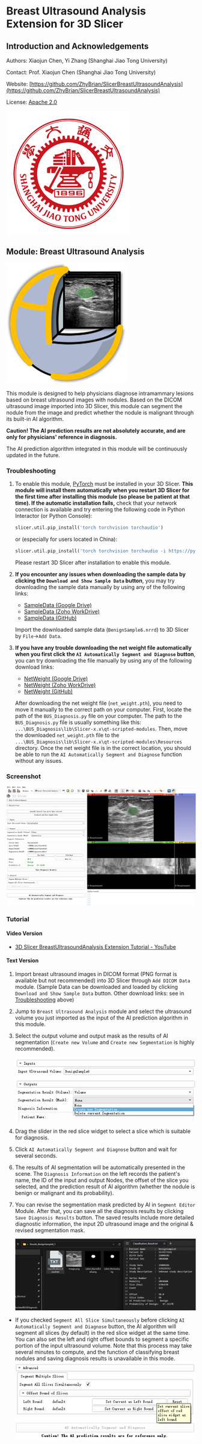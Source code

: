 # Breast Ultrasound Analysis Extension for 3D Slicer

## Introduction and Acknowledgements

Authors: Xiaojun Chen, Yi Zhang (Shanghai Jiao Tong University)

Contact: Prof. Xiaojun Chen (Shanghai Jiao Tong University)

Website: [https://github.com/ZhyBrian/SlicerBreastUltrasoundAnalysis](https://github.com/ZhyBrian/SlicerBreastUltrasoundAnalysis)

License: [Apache 2.0](https://www.apache.org/licenses/LICENSE-2.0)

<img src="./Screenshots/SJTU.png" alt="BUS_Diagnosis"  />

## Module: Breast Ultrasound Analysis

<img src="./BUS_Diagnosis.png" alt="BUS_Diagnosis"/>

This module is designed to help physicians diagnose intramammary lesions based on breast ultrasound images with nodules. Based on the DICOM ultrasound image imported into 3D Slicer, this module can segment the nodule from the image and predict whether the nodule is malignant through its built-in AI algorithm.

**Caution! The AI prediction results are not absolutely accurate, and are only for physicians' reference in diagnosis.**

The AI prediction algorithm integrated in this module will be continuously updated in the future.



### Troubleshooting

1. To enable this module, [PyTorch](https://pytorch.org/) must be installed in your 3D Slicer. **This module will install them automatically when you restart 3D Slicer for the first time after installing this module (so please be patient at that time). If the automatic installation fails,** check that your network connection is available and try entering the following code in Python Interactor (or Python Console): 

   ```python
   slicer.util.pip_install('torch torchvision torchaudio')
   ```

   or (especially for users located in China):

   ```python
   slicer.util.pip_install('torch torchvision torchaudio -i https://pypi.tuna.tsinghua.edu.cn/simple')
   ```

   Please restart 3D Slicer after installation to enable this module.

2. **If you encounter any issues when downloading the sample data by clicking the `Download and Show Sample Data` button**, you may try downloading the sample data manually by using any of the following links:

   - [SampleData (Google Drive)](https://drive.google.com/file/d/11eTC9-WLjop39a3g7HRrhIL-5gnQQ0Ay/view?usp=sharing)
   - [SampleData (Zoho WorkDrive)](https://workdrive.zohopublic.com.cn/external/dabf8daab93df121bd0b8ff01203060e10a1de4542ece205bbbe23e4a379c816/download)
   - [SampleData (GitHub)](https://github.com/ZhyBrian/SlicerBreastUltrasoundAnalysis/releases/download/v0.0.1/BenignSample6.nrrd)

   Import the downloaded sample data (`BenignSample6.nrrd`) to 3D Slicer by `File`->`Add Data`.

3. **If you have any trouble downloading the net weight file automatically when you first click the `AI Automatically Segment and Diagnose` button**, you can try downloading the file manually by using any of the following download links: 

   - [NetWeight (Google Drive)](https://drive.google.com/file/d/1c1dZo6lfaohfrtFFJZhODXNw1-gZr6_P/view?usp=share_link)
   - [NetWeight (Zoho WorkDrive)](https://workdrive.zohopublic.com.cn/external/fc5868a16789095cfab4d0011bb70578a26d7b3a59a30e4d41cf12fb82f02508/download)
   - [NetWeight (GitHub)](https://github.com/ZhyBrian/SlicerBreastUltrasoundAnalysis/releases/download/v0.0.1/net_weight.pth)
   
   After downloading the net weight file (`net_weight.pth`), you need to move it manually to the correct path on your computer. First, locate the path of the `BUS_Diagnosis.py` file on your computer. The path to the `BUS_Diagnosis.py` file is usually something like this: `...\BUS_Diagnosis\lib\Slicer-x.x\qt-scripted-modules`. Then, move the downloaded `net_weight.pth` file to the `...\BUS_Diagnosis\lib\Slicer-x.x\qt-scripted-modules\Resources` directory. Once the net weight file is in the correct location, you should be able to run the `AI Automatically Segment and Diagnose` function without any issues.
   
   

### Screenshot

![overview](./Screenshots/overview.png)



### Tutorial

#### Video Version

- [3D Slicer BreastUltrasoundAnalysis Extension Tutorial - YouTube](https://www.youtube.com/watch?v=-8aWt-vl0N0)

#### Text Version

1. Import breast ultrasound images in DICOM format (PNG format is available but not recommended) into 3D Slicer through `Add DICOM Data` module. (Sample Data can be downloaded and loaded by clicking `Download and Show Sample Data` button. Other download links: see in [Troubleshooting](#Troubleshooting) above)

2. Jump to `Breast Ultrasound Analysis` module and select the ultrasound volume you just imported as the input of the AI prediction algorithm in this module.

3. Select the output volume and output mask as the results of AI segmentation (`Create new Volume` and `Create new Segmentation` is highly recommended).

   ![input&output](./Screenshots/input&output.png)

4. Drag the slider in the red slice widget to select a slice which is suitable for diagnosis.

5. Click `AI Automatically Segment and Diagnose` button and wait for several seconds.

6. The results of AI segmentation will be automatically presented in the scene. The `Diagnosis Information` on the left records the patient's name, the ID of the input and output Nodes, the offset of the slice you selected, and the prediction result of AI algorithm  (whether the nodule is benign or malignant and its probability).

7. You can revise the segmentation mask predicted by AI in `Segment Editor` Module. After that, you can save all the diagnosis results by clicking `Save Diagnosis Results` button. The saved results include more detailed diagnostic information, the input 2D ultrasound image and the original & revised segmentation mask.

   ![saveResults](./Screenshots/saveResults.png)

- If you checked `Segment All Slice Simultaneously` before clicking `AI Automatically Segment and Diagnose` button, the AI algorithm will segment all slices (by default) in the red slice widget at the same time. You can also set the left and right offset bounds to segment a specific portion of the input ultrasound volume. Note that this process may take several minutes to compute, and the function of classifying breast nodules and saving diagnosis results is unavailable in this mode.![segmentMultiple](./Screenshots/segmentMultiple.png)
